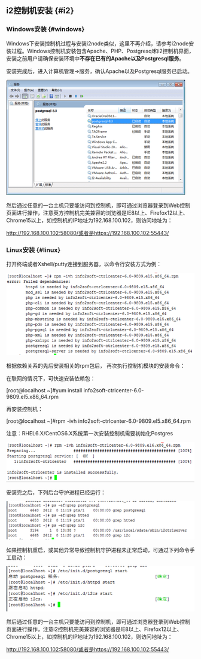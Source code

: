 ## i2控制机安装 {#i2}

### Windows安装 {#windows}

Windows下安装控制机过程与安装i2node类似，这里不再介绍，请参考i2node安装过程。Windows控制机安装包含Apache、PHP、Postgresql和i2控制机界面，安装之前用户请确保安装环境中**不存在已有的Apache以及Postgresql服务**。

安装完成后，进入计算机管理-&gt;服务，确认Apache以及Postgresql服务已启动。

![](/assets/V6.013530.png)

然后通过任意的一台主机只要能访问到控制机，即可通过浏览器登录到Web控制页面进行操作，注意英方控制机完美兼容的浏览器是IE8以上、Firefox12以上、Chrome15以上，如控制机的IP地址为192.168.100.102，则访问地址为：

http://192.168.100.102:58080/或者是https://192.168.100.102:55443/

### Linux安装 {#linux}

打开终端或者Xshell/putty连接到服务器，以命令行安装方式为例：

![](/assets/V6.013763.png)

根据依赖关系的先后安装相关的rpm包后， 再次执行控制机模块的安装命令：

在联网的情况下，可快速安装依赖包：

[root@localhost ~]#yum install info2soft-ctrlcenter-6.0-9809.el5.x86_64.rpm

再安装控制机：

[root@localhost ~]#rpm -ivh info2soft-ctrlcenter-6.0-9809.el5.x86_64.rpm

注意：RHEL6.X/CentOS6.X系统第一次安装控制机需要初始化Postgres

![](/assets/V6.013920.png)

安装完之后，下列后台守护进程已经运行：

![](/assets/V6.013942.png)

如果控制机重启，或其他异常导致控制机守护进程未正常启动，可通过下列命令手工启动：

![](/assets/V6.013985.png)

然后通过任意的一台主机只要能访问到控制机，即可通过浏览器登录到Web控制页面进行操作，注意i2控制机完美兼容的浏览器是IE8以上、Firefox12以上、Chrome15以上，如控制机的IP地址为192.168.100.102，则访问地址为：

http://192.168.100.102:58080/或者是https://192.168.100.102:55443/
